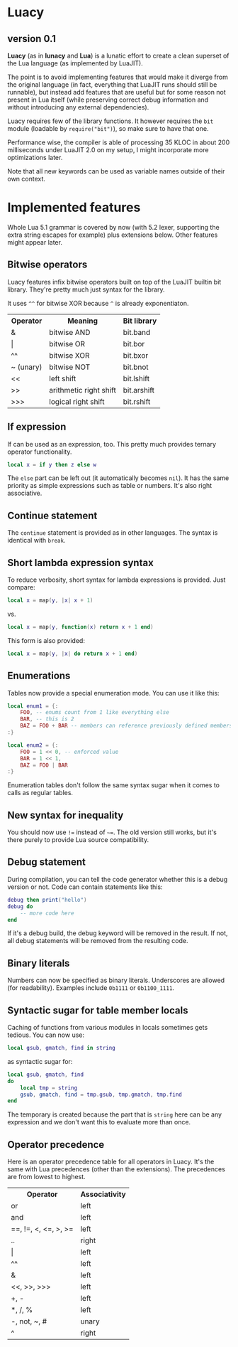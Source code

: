 # Luacy
## version 0.1

**Luacy** (as in **lunacy** and **Lua**) is a lunatic effort to create a clean
superset of the Lua language (as implemented by LuaJIT).

The point is to avoid implementing features that would make it diverge from
the original language (in fact, everything that LuaJIT runs should still be
runnable), but instead add features that are useful but for some reason
not present in Lua itself (while preserving correct debug information
and without introducing any external dependencies).

Luacy requires few of the library functions. It however requires the `bit`
module (loadable by `require("bit")`), so make sure to have that one.

Performance wise, the compiler is able of processing 35 KLOC in about 200
milliseconds under LuaJIT 2.0 on my setup, I might incorporate more
optimizations later.

Note that all new keywords can be used as variable names outside of their
own context.

# Implemented features

Whole Lua 5.1 grammar is covered by now (with 5.2 lexer, supporting the
extra string escapes for example) plus extensions below. Other features
might appear later.

## Bitwise operators

Luacy features infix bitwise operators built on top of the LuaJIT builtin
bit library. They're pretty much just syntax for the library.

It uses `^^` for bitwise XOR because `^` is already exponentiaton.

<table>
  <tr>
    <th>Operator</th><th>Meaning</th><th>Bit library</th>
  </tr>
  <tr>
    <td>&amp;</td><td>bitwise AND</td><td>bit.band</td>
  </tr>
  <tr>
    <td>|</td><td>bitwise OR</td><td>bit.bor</td>
  </tr>
  <tr>
    <td>^^</td><td>bitwise XOR</td><td>bit.bxor</td>
  </tr>
  <tr>
    <td>~ (unary)</td><td>bitwise NOT</td><td>bit.bnot</td>
  </tr>
  <tr>
    <td>&lt;&lt;</td><td>left shift</td><td>bit.lshift</td>
  </tr>
  <tr>
    <td>&gt;&gt;</td><td>arithmetic right shift</td><td>bit.arshift</td>
  </tr>
  <tr>
    <td>&gt;&gt;&gt;</td><td>logical right shift</td><td>bit.rshift</td>
  </tr>
</table>

## If expression

If can be used as an expression, too. This pretty much provides ternary
operator functionality.

```lua
local x = if y then z else w
```

The `else` part can be left out (it automatically becomes `nil`). It has
the same priority as simple expressions such as table or numbers. It's
also right associative.

## Continue statement

The `continue` statement is provided as in other languages. The syntax is
identical with `break`.

## Short lambda expression syntax

To reduce verbosity, short syntax for lambda expressions is provided. Just
compare:

```lua
local x = map(y, |x| x + 1)
```

vs.

```lua
local x = map(y, function(x) return x + 1 end)
```

This form is also provided:

```lua
local x = map(y, |x| do return x + 1 end)
```

## Enumerations

Tables now provide a special enumeration mode. You can use it like this:

```lua
local enum1 = {:
    FOO, -- enums count from 1 like everything else
    BAR, -- this is 2
    BAZ = FOO + BAR -- members can reference previously defined members
:}

local enum2 = {:
    FOO = 1 << 0, -- enforced value
    BAR = 1 << 1,
    BAZ = FOO | BAR
:}
```

Enumeration tables don't follow the same syntax sugar when it comes to calls
as regular tables.

## New syntax for inequality

You should now use `!=` instead of `~=`. The old version still works, but it's
there purely to provide Lua source compatibility.

## Debug statement

During compilation, you can tell the code generator whether this is a debug
version or not. Code can contain statements like this:

```lua
debug then print("hello")
debug do
    -- more code here
end
```

If it's a debug build, the debug keyword will be removed in the result. If
not, all debug statements will be removed from the resulting code.

## Binary literals

Numbers can now be specified as binary literals. Underscores are allowed
(for readability). Examples include `0b1111` or `0b1100_1111`.

## Syntactic sugar for table member locals

Caching of functions from various modules in locals sometimes gets tedious.
You can now use:

```lua
local gsub, gmatch, find in string
```

as syntactic sugar for:

```lua
local gsub, gmatch, find
do
    local tmp = string
    gsub, gmatch, find = tmp.gsub, tmp.gmatch, tmp.find
end
```

The temporary is created because the part that is `string` here can be any
expression and we don't want this to evaluate more than once.

## Operator precedence

Here is an operator precedence table for all operators in Luacy. It's the
same with Lua precedences (other than the extensions). The precedences are
from lowest to highest.

<table>
  <tr>
    <th>Operator</th><th>Associativity</th>
  </tr>
  <tr>
    <td>or</td><td>left</td>
  </tr>
  <tr>
    <td>and</td><td>left</td>
  </tr>
  <tr>
    <td>==, !=, &lt;, &lt;=, &gt;, &gt;=</td><td>left</td>
  </tr>
  <tr>
    <td>..</td><td>right</td>
  </tr>
  <tr>
    <td>|</td><td>left</td>
  </tr>
  <tr>
    <td>^^</td><td>left</td>
  </tr>
  <tr>
    <td>&amp;</td><td>left</td>
  </tr>
  <tr>
    <td>&lt;&lt;, &gt;&gt;, &gt;&gt;&gt;</td><td>left</td>
  </tr>
  <tr>
    <td>+, -</td><td>left</td>
  </tr>
  <tr>
    <td>*, /, %</td><td>left</td>
  </tr>
  <tr>
    <td>-, not, ~, #</td><td>unary</td>
  </tr>
  <tr>
    <td>^</td><td>right</td>
  </tr>
</table>
